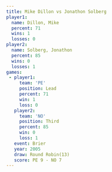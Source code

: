 ```yaml
---
title: Mike Dillon vs Jonathon Solberg
player1:                 
  name: Dillon, Mike     
  percent: 71            
  wins: 1                
  losses: 0              
player2:                 
  name: Solberg, Jonathon
  percent: 85            
  wins: 0                
  losses: 1              
games:
 - player1:        
     team: 'PE'    
     position: Lead
     percent: 71   
     win: 1        
     loss: 0       
   player2:         
     team: 'NO'     
     position: Third
     percent: 85    
     win: 0         
     loss: 1        
   event: Brier         
   year: 2005           
   draw: Round Robin(13)
   score: PE 9 - NO 7   
---
```

